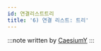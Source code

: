 ```yaml
---
id: 연결리스트트리
title: '6) 연결 리스트: 트리'
---
```


:::note
written by [CaesiumY](https://github.com/CaesiumY)
:::